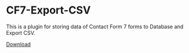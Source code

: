 # CF7-Export-CSV

This is a plugin for storing data of Contact Form 7 forms to Database and Export CSV.

[Download](https://github.com/ImDR/CF7-Export-CSV/raw/master/cf7-export-csv.zip)
